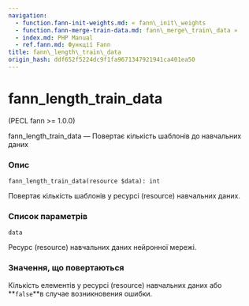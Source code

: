 ```yaml
---
navigation:
  - function.fann-init-weights.md: « fann\_init\_weights
  - function.fann-merge-train-data.md: fann\_merge\_train\_data »
  - index.md: PHP Manual
  - ref.fann.md: Функції Fann
title: fann\_length\_train\_data
origin_hash: ddf652f5224dc9f1fa9671347921941ca401ea50
---
```

# fann\_length\_train\_data

(PECL fann >= 1.0.0)

fann\_length\_train\_data — Повертає кількість шаблонів до навчальних даних

### Опис

```methodsynopsis
fann_length_train_data(resource $data): int
```

Повертає кількість шаблонів у ресурсі (resource) навчальних даних.

### Список параметрів

`data`

Ресурс (resource) навчальних даних нейронної мережі.

### Значення, що повертаються

Кількість елементів у ресурсі (resource) навчальних даних або \*\*`false`\*\*в случае возникновения ошибки.
